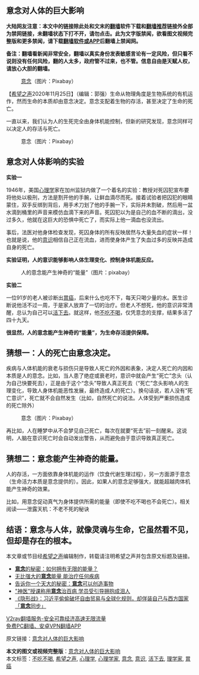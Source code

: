  <h2>意念对人体的巨大影响</h2> <p class="notice"><b>大陆网友注意：本文中的链接除此处和文末的<a href="https://github.com/bannedbook/fanqiang" >翻墙</a>软件下载和<a href="https://github.com/killgcd/justmysocks/blob/master/README.md">翻墙推荐</a>链接外全部为禁网链接，未翻墙状态下打不开，请勿点击。此为文字版禁闻，欲看图文视频完整版和更多禁闻，请下载<a href="https://github.com/bannedbook/fanqiang">翻墙软件或APP</a>后翻墙上禁闻网。</p><p>备注：翻墙看新闻非常安全，翻墙以真实身份发表敏感言论有一定风险，但只看不说则没有任何风险，翻的人太多，政府管不过来，也不管。信息自由是天赋人权，请放心大胆的翻墙。</b></p>  <div class="entry"> <figure><figcaption><a href="https://www.bannedbook.org/bnews/tag/%E6%84%8F%E5%BF%B5/" class="st_tag internal_tag" rel="tag" title="标签 意念 下的日志">意念</a>（图片：Pixabay）</figcaption></figure> <p>【<span class='wp_keywordlink_affiliate'><a href="https://www.soundofhope.org" title="希望之声" target="_blank">希望之声</a></span>2020年11月25日】（编辑：郭强）生命从物理角度是生物系统的有机运作，然而生命的本质却由意念决定。意念支配着生物的存活，甚至决定了生命的死亡。</p> <p>一直以来，我们认为人的生死完全由身体机能控制，但新的研究发现，意念同样可以决定人的存活与死亡。</p> <figure><figcaption>意念（图片：Pixabay）</figcaption></figure> <h2>意念对人体影响的实验</h2> <p><strong>实验一</strong></p>  <p>1946年，美国<a href="https://www.bannedbook.org/bnews/tag/%e5%bf%83%e7%90%86%e5%ad%a6/" class="st_tag internal_tag" rel="tag" title="标签 心理学 下的日志">心理学</a>家在加州监狱内做了一个着名的实验：教授对死囚犯宣布要将他处以极刑，方法是割开他的手腕，让鲜血滴尽而死。接着试验者把囚犯的眼睛蒙住，双手反绑到背后，用手术刀划了他的手腕一下，实际并未割破，然后用一盆水滴到桶里的声音来模仿血滴下来的声音。死囚犯以为是自己的血不断的滴出，没过多久，他就在这巨大的恐惧中死亡了，而实际上他一滴血也没流出。</p> <p>事后，法医对他身体检查发现，死囚身体的所有反映居然与大量失血的症状一样！也就是说，他的<a href="https://www.bannedbook.org/bnews/tag/%E6%84%8F%E8%AF%86/" class="st_tag internal_tag" rel="tag" title="标签 意识 下的日志">意识</a>相信自己正在流血，进而使身体产生了失血过多的反映并造成自身的死亡。</p> <p><strong>实验证明，人的意识能够影响人体生理变化、控制身体机能反应。</strong></p>  <figure><figcaption>人的意念能产生神奇的“能量”（图片：pixabay）</figcaption></figure> <p><strong>实验二</strong></p> <p>一位91岁的老人被诊断出<a href="https://www.bannedbook.org/bnews/tag/%E8%83%83%E7%99%8C/" class="st_tag internal_tag" rel="tag" title="标签 胃癌 下的日志">胃癌</a>，后来什么也吃不下，每天只喝少量的水。医生诊断说他活不过一周，于是家人放弃了一切的治疗。但老人不想死，他的意识非常清醒，总认为自己可以<a href="https://www.bannedbook.org/bnews/tag/%E6%B4%BB%E4%B8%8B%E5%8E%BB/" class="st_tag internal_tag" rel="tag" title="标签 活下去 下的日志">活下去</a>。就这样，他<a href="https://www.bannedbook.org/bnews/tag/%E4%B8%8D%E5%90%83%E4%B8%8D%E5%96%9D/" class="st_tag internal_tag" rel="tag" title="标签 不吃不喝 下的日志">不吃不喝</a>，仅凭意念的支撑，结果多活了四十九天。</p> <p><strong>很显然，人的意念能产生神奇的“能量”，为生命存活提供保障。</strong></p>  <h2>猜想一：人的死亡由意念决定。</h2> <p>疾病与人体机能的衰老与损伤只是导致人死亡的外因和表象，决定人死亡的内因和本质是人的意念。比如，当人患了绝症或衰老时，意识中就会产生“死亡”念头（认为自己快要死去），正是由于这个“念头”导致人真正死去（“死亡”念头影响人的生理变化，导致人身体机能恶性发展，最终造成人的死亡）。换句话说，若人没有“死亡意识”，死亡就不会自然发生（比如，自然死亡的说法。人体受到严重损伤造成的死亡除外）</p> <figure><figcaption>意念（图片：Pixabay）</figcaption></figure> <p>再比如，人在睡梦中从不会梦见自己死亡，每次在就要“死去”前一刻醒来。这说明，人脑在意识死亡时会自动发出警告，从而避免由于意识导致真正死亡。</p> <h2>猜想二：意念能产生神奇的能量。</h2> <p>人的存活，一方面依靠身体机能的运作（饮食代谢生理过程），另一方面源于意念（生命活力本质是意念提供的）。因此，如果人的意念足够强大，就能超越肉体机能产生神奇的效果。</p>  <p>比如，用意念促动真气为身体提供所需的能量（即使不吃不喝也不会死亡）。相关阅读——泄露天机：不老不死的秘诀</p> <h2>结语：意念与人体，就像灵魂与生命，它虽然看不见，但却是存在的根本。</h2> <p>本文章或节目经<a href="https://www.bannedbook.org/bnews/tag/%e5%b8%8c%e6%9c%9b%e4%b9%8b%e5%a3%b0/" class="st_tag internal_tag" rel="tag" title="标签 希望之声 下的日志">希望之声</a>编辑制作，转载请注明希望之声并包含原文标题及链接。</p> <ul class='op-related-articles' title='相关阅读'> <li><a href='https://www.bannedbook.org/bnews/funmedia/20200812/1378829.html' target='_blank'><b>意念</b>的秘密：如何拥有无限的能量？</a></li> <li><a href='https://www.bannedbook.org/bnews/lifebaike/20200331/1303674.html' target='_blank'>无比强大的<b>意念</b>能量 能治疗任何疾病</a></li> <li><a href='https://www.bannedbook.org/bnews/cnnews/20200214/1276660.html' target='_blank'>告诉你一个天大的秘密：<b>意念</b>可以创造事物</a></li> <li><a href='https://www.bannedbook.org/bnews/baitai/20200111/1256998.html' target='_blank'>"神医"授课称用<b>意念</b>治百病 学员受引导拥抱成泪人</a></li> <li><a href='https://www.bannedbook.org/bnews/baitai/20200110/1256361.html' target='_blank'>&#12298;隐形战&#12299;&#65306;习近平偷偷破坏自由贸易与全球化规则&#65292;却佯装自己与西方国家&#12300;<b>意念</b>同步&#12301;</a></li> </ul> <p class="texttj"> <a href="https://www.bannedbook.org/forum23/topic22702.html" target="_blank">V2ray翻墙服务-安全可靠经济高速无限流量</a><br/> <a href="https://github.com/bannedbook/fanqiang/wiki/%E7%A6%81%E9%97%BB%E7%BD%91%E5%AE%89%E5%8D%93%E7%BF%BB%E5%A2%99%E6%96%B0%E9%97%BBAPP" target="_blank">免费PC翻墙、安卓VPN翻墙APP</a></p><p>原文链接：<a class="src_link"  href="https://www.soundofhope.org/post/446398" target="_blank">意念对人体的巨大影响</a></p><a name='sharetosocial'></a>       <div><b>本文的图文或视频完整版</b>：<a href='https://www.bannedbook.org/bnews/comments/20201125/1436845.html'>意念对人体的巨大影响</a></div>  </div><!--END ENTRY--> <div class="postfooter"> <div>本文标签：<a href="https://www.bannedbook.org/bnews/tag/%E4%B8%8D%E5%90%83%E4%B8%8D%E5%96%9D/" rel="tag">不吃不喝</a>, <a href="https://www.bannedbook.org/bnews/tag/%e5%b8%8c%e6%9c%9b%e4%b9%8b%e5%a3%b0/" rel="tag">希望之声</a>, <a href="https://www.bannedbook.org/bnews/tag/%e5%bf%83%e7%90%86%e5%ad%a6/" rel="tag">心理学</a>, <a href="https://www.bannedbook.org/bnews/tag/%e5%bf%83%e7%90%86%e5%ad%a6%e5%ae%b6/" rel="tag">心理学家</a>, <a href="https://www.bannedbook.org/bnews/tag/%E6%84%8F%E5%BF%B5/" rel="tag">意念</a>, <a href="https://www.bannedbook.org/bnews/tag/%E6%84%8F%E8%AF%86/" rel="tag">意识</a>, <a href="https://www.bannedbook.org/bnews/tag/%E6%B4%BB%E4%B8%8B%E5%8E%BB/" rel="tag">活下去</a>, <a href="https://www.bannedbook.org/bnews/tag/%E7%90%86%E5%AD%A6%E5%AE%B6/" rel="tag">理学家</a>, <a href="https://www.bannedbook.org/bnews/tag/%E8%83%83%E7%99%8C/" rel="tag">胃癌</a></div>  </div><!--END POSTFOOTER--> 